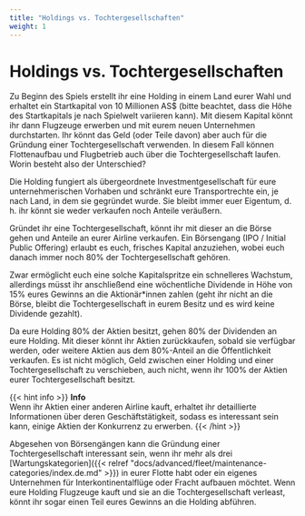```yaml
---
title: "Holdings vs. Tochtergesellschaften"
weight: 1
---
```


# Holdings vs. Tochtergesellschaften

Zu Beginn des Spiels erstellt ihr eine Holding in einem Land eurer Wahl und erhaltet ein Startkapital von 10 Millionen AS$ (bitte beachtet, dass die Höhe des Startkapitals je nach Spielwelt variieren kann). Mit diesem Kapital könnt ihr dann Flugzeuge erwerben und mit eurem neuen Unternehmen durchstarten. Ihr könnt das Geld (oder Teile davon) aber auch für die Gründung einer Tochtergesellschaft verwenden. In diesem Fall können Flottenaufbau und Flugbetrieb auch über die Tochtergesellschaft laufen. Worin besteht also der Unterschied?

Die Holding fungiert als übergeordnete Investmentgesellschaft für eure unternehmerischen Vorhaben und schränkt eure Transportrechte ein, je nach Land, in dem sie gegründet wurde. Sie bleibt immer euer Eigentum, d. h. ihr könnt sie weder verkaufen noch Anteile veräußern.

Gründet ihr eine Tochtergesellschaft, könnt ihr mit dieser an die Börse gehen und Anteile an eurer Airline verkaufen. Ein Börsengang (IPO / Initial Public Offering) erlaubt es euch, frisches Kapital anzuziehen, wobei euch danach immer noch 80% der Tochtergesellschaft gehören.

Zwar ermöglicht euch eine solche Kapitalspritze ein schnelleres Wachstum, allerdings müsst ihr anschließend eine wöchentliche Dividende in Höhe von 15% eures Gewinns an die Aktionär*innen zahlen (geht ihr nicht an die Börse, bleibt die Tochtergesellschaft in eurem Besitz und es wird keine Dividende gezahlt).

Da eure Holding 80% der Aktien besitzt, gehen 80% der Dividenden an eure Holding. Mit dieser könnt ihr Aktien zurückkaufen, sobald sie verfügbar werden, oder weitere Aktien aus dem 80%-Anteil an die Öffentlichkeit verkaufen. Es ist nicht möglich, Geld zwischen einer Holding und einer Tochtergesellschaft zu verschieben, auch nicht, wenn ihr 100% der Aktien eurer Tochtergesellschaft besitzt.

{{< hint info >}}
**Info**  
Wenn ihr Aktien einer anderen Airline kauft, erhaltet ihr detaillierte Informationen über deren Geschäftstätigkeit, sodass es interessant sein kann, einige Aktien der Konkurrenz zu erwerben.
{{< /hint >}}

Abgesehen von Börsengängen kann die Gründung einer Tochtergesellschaft interessant sein, wenn ihr mehr als drei [Wartungskategorien]({{< relref "docs/advanced/fleet/maintenance-categories/index.de.md" >}}) in eurer Flotte habt oder ein eigenes Unternehmen für Interkontinentalflüge oder Fracht aufbauen möchtet. Wenn eure Holding Flugzeuge kauft und sie an die Tochtergesellschaft verleast, könnt ihr sogar einen Teil eures Gewinns an die Holding abführen.
